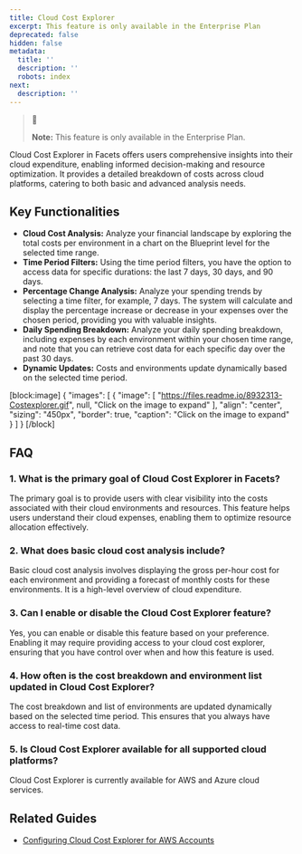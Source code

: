 ```yaml
---
title: Cloud Cost Explorer
excerpt: This feature is only available in the Enterprise Plan
deprecated: false
hidden: false
metadata:
  title: ''
  description: ''
  robots: index
next:
  description: ''
---
```

> 📘 
> 
> **Note:** This feature is only available in the Enterprise Plan.

Cloud Cost Explorer in Facets offers users comprehensive insights into their cloud expenditure, enabling informed decision-making and resource optimization. It provides a detailed breakdown of costs across cloud platforms, catering to both basic and advanced analysis needs.

## Key Functionalities

- **Cloud Cost Analysis:** Analyze your financial landscape by exploring the total costs per environment in a chart on the Blueprint level for the selected time range.
- **Time Period Filters:** Using the time period filters, you have the option to access data for specific durations: the last 7 days, 30 days, and 90 days. 
- **Percentage Change Analysis:** Analyze your spending trends by selecting a time filter, for example, 7 days. The system will calculate and display the percentage increase or decrease in your expenses over the chosen period, providing you with valuable insights.
- **Daily Spending Breakdown:** Analyze your daily spending breakdown, including expenses by each environment within your chosen time range, and note that you can retrieve cost data for each specific day over the past 30 days.
- **Dynamic Updates:** Costs and environments update dynamically based on the selected time period.

[block:image]
{
  "images": [
    {
      "image": [
        "https://files.readme.io/8932313-Costexplorer.gif",
        null,
        "Click on the image to expand"
      ],
      "align": "center",
      "sizing": "450px",
      "border": true,
      "caption": "Click on the image to expand"
    }
  ]
}
[/block]


## FAQ

### 1. What is the primary goal of Cloud Cost Explorer in Facets?

The primary goal is to provide users with clear visibility into the costs associated with their cloud environments and resources. This feature helps users understand their cloud expenses, enabling them to optimize resource allocation effectively.

### 2. What does basic cloud cost analysis include?

Basic cloud cost analysis involves displaying the gross per-hour cost for each environment and providing a forecast of monthly costs for these environments. It is a high-level overview of cloud expenditure.

### 3. Can I enable or disable the Cloud Cost Explorer feature?

Yes, you can enable or disable this feature based on your preference. Enabling it may require providing access to your cloud cost explorer, ensuring that you have control over when and how this feature is used.

### 4. How often is the cost breakdown and environment list updated in Cloud Cost Explorer?

The cost breakdown and list of environments are updated dynamically based on the selected time period. This ensures that you always have access to real-time cost data.

### 5. Is Cloud Cost Explorer available for all supported cloud platforms?

Cloud Cost Explorer is currently available for AWS and Azure cloud services.

## Related Guides

- [Configuring Cloud Cost Explorer for AWS Accounts](https://doc.clickup.com/3443930/d/h/3936u-18744/caa022affb5455a/3936u-62804)